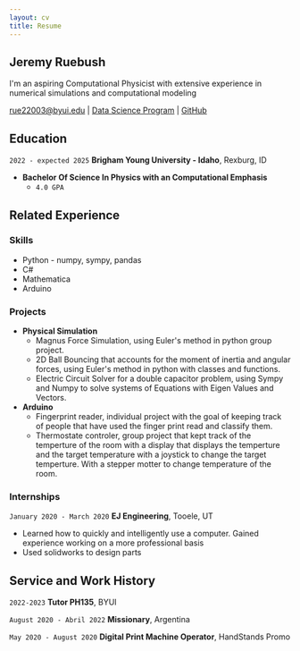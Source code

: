 ```yaml
---
layout: cv
title: Resume
---
```

## Jeremy Ruebush
I'm an aspiring Computational Physicist with extensive experience in numerical simulations and computational modeling

<div id="webaddress">
<a href="rue22003@byui.edu">rue22003@byui.edu</a>
| <a href="https://byuidatascience.github.io/development.html">Data Science Program</a>
| <a href="https://github.com/jeremyb18/Ruebush-Resume">GitHub</a>
</div>

<!-- https://www.monique.tech/the-art-of-markdown -->

## Education

`2022 - expected 2025`
__Brigham Young University - Idaho__, Rexburg, ID

- **Bachelor Of Science In Physics with an Computational Emphasis**
  - `4.0 GPA`


## Related Experience

### Skills

- Python - numpy, sympy, pandas
- C#
- Mathematica
- Arduino

### Projects

- **Physical Simulation**
    - Magnus Force Simulation, using Euler's method in python group project.
    - 2D Ball Bouncing that accounts for the moment of inertia and angular forces, using Euler's method in python with classes and functions.
    - Electric Circuit Solver for a double capacitor problem, using Sympy and Numpy to solve systems of Equations with Eigen Values and Vectors. 
- **Arduino**
    - Fingerprint reader, individual project with the goal of keeping track of people that have used the finger print read and classify them.
    - Thermostate controler, group project that kept track of the temperture of the room with a display that displays the temperture and the target temperature with a joystick to change the target temperture. With a stepper motter to change temperature of the room. 

### Internships

`January 2020 - March 2020`
__EJ Engineering__, Tooele, UT

- Learned how to quickly and intelligently use a computer. Gained experience working on a more professional basis
- Used solidworks to design parts

## Service and Work History

`2022-2023`
__Tutor PH135__, BYUI

`August 2020 - Abril 2022`
__Missionary__, Argentina

`May 2020 - August 2020`
__Digital Print Machine Operator__, HandStands Promo



<!-- ### Footer

Last updated: December 2023 -->


